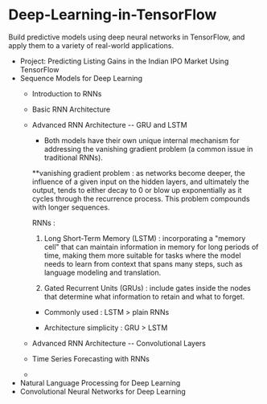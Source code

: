 # Deep-Learning-in-TensorFlow
Build predictive models using deep neural networks in TensorFlow, and apply them to a variety of real-world applications.

* Project: Predicting Listing Gains in the Indian IPO Market Using TensorFlow
* Sequence Models for Deep Learning
  * Introduction to RNNs
  * Basic RNN Architecture
  * Advanced RNN Architecture -- GRU and LSTM
    * Both models have their own unique internal mechanism for addressing the vanishing gradient problem (a common issue in traditional RNNs).
    
    **vanishing gradient problem : as networks become deeper, the influence of a given input on the hidden layers, and ultimately the output, tends to either decay to 0 or blow up exponentially as it cycles through the recurrence process. This problem compounds with longer sequences.
    
    RNNs :

    1. Long Short-Term Memory (LSTM) : incorporating a "memory cell" that can maintain information in memory for long periods of time, making them more suitable for tasks where the model needs to learn from context that spans many steps, such as language modeling and translation.
    
    2. Gated Recurrent Units (GRUs) : include gates inside the nodes that determine what information to retain and what to forget.
    
    * Commonly used : LSTM > plain RNNs
    
    * Architecture simplicity : GRU > LSTM
  * Advanced RNN Architecture -- Convolutional Layers
  * Time Series Forecasting with RNNs
  * 
* Natural Language Processing for Deep Learning
* Convolutional Neural Networks for Deep Learning
